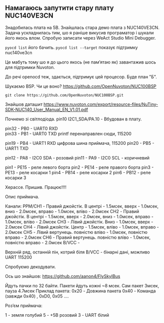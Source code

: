 ## Намагаюсь запутити стару плату NUC140VE3CN

Знадобилась плата на 5В. Знайшлась стара демо плата з NUC140VE3CN.
Задача ускладнилась тим, шо я раніше викусив програматор і шукали його якось влом.
Спробую записати через WeAct Studio Mini Debugger.

`pyocd list` його бачить.
`pyocd list --target` показує підтримку nuc140ve3cn

Це мабуть тому шо я до цього якось (не памʼятаю як) завантажив шось для підтримки Nuvoton.

До речі openocd теж, здається, підтримує цей процесор. Буде план "Б".

Шукаємо BSP.
Чи це воно? https://github.com/OpenNuvoton/NUC100BSP

```
git clone https://github.com/OpenNuvoton/NUC100BSP.git
```

Знайшов даташит
https://www.nuvoton.com/export/resource-files/NuTiny-SDK-NUC140_User_Manual_EN_V1.01.pdf

Почнемо зі світлодіода.
pin10  I2C1_SDA/PA.10  - Вбудован в плату.

pin32 - PB0 - UART0 RXD     
pin33 - PB1 - UART0 TXD     printf перенаправлен сюди, 115200

pin19 - PB4 - UART1 RXD     цифрова шина приймача, 115200
pin20 - PB5 - UART1 TXD

pin12 - PA8 - I2C0 SDA  - розовий
pin11 - PA9 - I2C0 SCL  - коричневий

pin1 - PE15 - реле левого борта
pin2 - PE14 - реле правого борта
pin3 - PE13 - реле косарки 1
pin4 - PB14 - реле косарки 2
pin6 - PB12 - реле косарки 3

Херассе. Пришив. Працює!!!!

Опис приймача.

Канали:
PPM/CH1 - Правий джойстік. В центрі - 1.5мсек, вверх - 1.0мсек, вниз - 2.0мсек, вправо - 1.0мсек, вліво - 2.0мсек
CH2 - Правий джойстік. В центрі - 1.5мсек, вверх - 2.0мсек, вниз - 1.0мсек, вправо - 1.0мсек, вліво - 2.0мсек
CH3 - Лівий джойстік. Вниз - 1.0мсек, вверх - 2.0мсек
CH4 - Лівий джойстік. Центр - 1.5мсек, вліво - 1.0мсек, вправо - 2.0мсек
CH5 - Лівий вертунець. повністю вліво - 1.0мсек, повністю вправо - 2.0мсек
CH6 - Правий вертунець. повністю вліво - 1.0мсек, повністю вправо - 2.0мсек
B/VCC -

Верхній ряд, останній пін, котрий біля B/VCC - бінарні дані, можливо UART 115200

Спробуємо декодувати.

Ось шо знайшов: https://github.com/aanon4/FlySkyIBus

Йдуть пачки по 32 байти.
Пакети йдуть кожні ~8 мсек. Сам пакет 3мсек, пауза 4.7мсек
Приклад пакета:
0x20 - Довжина пакета
0x40 - Команда (завжди 0x40)
, 0xD0, 0x05 .... 




Розʼєм приймача:

1 - земля   голубий
5 - +5В     розовий
3 - UART    білий
